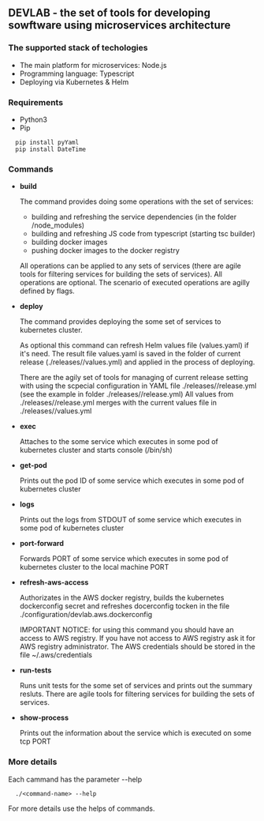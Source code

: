 ## DEVLAB - the set of tools for developing sowftware using microservices architecture

### The supported stack of techologies

- The main platform for microservices: Node.js
- Programming language: Typescript 
- Deploying via Kubernetes & Helm

### Requirements

- Python3
- Pip

```
  pip install pyYaml
  pip install DateTime
```

### Commands

- **build**

  The command provides doing some operations with the set of services:

    - building and refreshing the service dependencies (in the folder /node_modules)
    - building and refreshing JS code from typescript (starting tsc builder)
    - building docker images
    - pushing docker images to the docker registry


  All operations can be applied to any sets of services (there are agile tools for filtering services for building the sets of services). 
  All operations are optional. The scenario of executed operations are agilly defined by flags.

- **deploy**

  The command provides deploying the some set of services to kubernetes cluster. 
        
  As optional this command can refresh Helm values file (values.yaml) if it's need. 
  The result file values.yaml is saved in the folder of current release 
  (./releases/<current-release-name>/values.yml) and applied in the process of deploying.
        
  There are the agily set of tools for managing of current release setting with using the scpecial configuration 
  in YAML file ./releases/<current-release-name>/release.yml 
  (see the example in folder ./releases/<release-example>/release.yml) 
  All values from ./releases/<current-release-name>/release.yml merges with the current values 
  file in ./releases/<current-release-name>/values.yml

- **exec**

  Attaches to the some service which executes in some pod of kubernetes cluster and starts console (/bin/sh)

- **get-pod**

  Prints out the pod ID of some service which executes in some pod of kubernetes cluster

- **logs**

  Prints out the logs from STDOUT of some service which executes in some pod of kubernetes cluster

- **port-forward**

  Forwards PORT of some service which executes in some pod of kubernetes cluster to the local machine PORT

- **refresh-aws-access**

  Authorizates in the AWS docker registry, builds the kubernetes dockerconfig secret
  and refreshes docerconfig tocken in the file ./configuration/devlab.aws.dockerconfig
  
  IMPORTANT NOTICE: for using this command you should have an access to AWS registry.
  If you have not access to AWS registry ask it for AWS registry administrator.
  The AWS credentials should be stored in the file ~/.aws/credentials

- **run-tests**

  Runs unit tests for the some set of services and prints out the summary resluts.
  There are agile tools for filtering services for building the sets of services.

- **show-process**

  Prints out the information about the service which is executed on some tcp PORT

### More details

Each cammand has the parameter --help

```
  ./<command-name> --help
```

For more details use the helps of commands.


  
